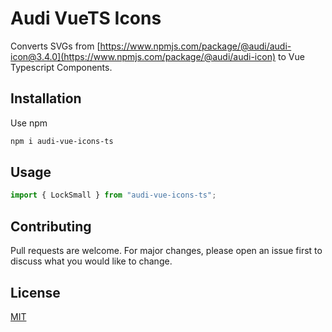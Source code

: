 # Audi VueTS Icons

Converts SVGs from [https://www.npmjs.com/package/@audi/audi-icon@3.4.0](https://www.npmjs.com/package/@audi/audi-icon) to Vue Typescript Components.

## Installation

Use npm

```bash
npm i audi-vue-icons-ts
```

## Usage

```javascript
import { LockSmall } from "audi-vue-icons-ts";
```

## Contributing
Pull requests are welcome. For major changes, please open an issue first to discuss what you would like to change.

## License
[MIT](https://choosealicense.com/licenses/mit/)
